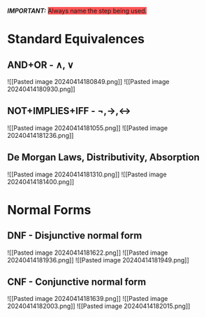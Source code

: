 ***IMPORTANT:*** <span style="background:#ff5555">Always name the step being used.</span>

# Standard Equivalences
## AND+OR - $\wedge, \vee$
![[Pasted image 20240414180849.png]]
![[Pasted image 20240414180930.png]]

## NOT+IMPLIES+IFF - $\neg, \to, \leftrightarrow$
![[Pasted image 20240414181055.png]]
![[Pasted image 20240414181236.png]]

## De Morgan Laws, Distributivity, Absorption
![[Pasted image 20240414181310.png]]
![[Pasted image 20240414181400.png]]

# Normal Forms
## DNF - Disjunctive normal form
![[Pasted image 20240414181622.png]]
![[Pasted image 20240414181936.png]]
![[Pasted image 20240414181949.png]]
## CNF - Conjunctive normal form
![[Pasted image 20240414181639.png]]
![[Pasted image 20240414182003.png]]
![[Pasted image 20240414182015.png]]


